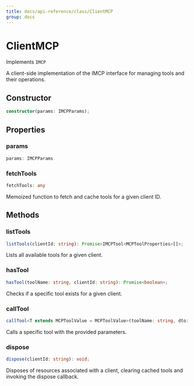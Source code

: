 ```yaml
---
title: docs/api-reference/class/ClientMCP
group: docs
---
```


# ClientMCP

Implements `IMCP`

A client-side implementation of the IMCP interface for managing tools and their operations.

## Constructor

```ts
constructor(params: IMCPParams);
```

## Properties

### params

```ts
params: IMCPParams
```

### fetchTools

```ts
fetchTools: any
```

Memoized function to fetch and cache tools for a given client ID.

## Methods

### listTools

```ts
listTools(clientId: string): Promise<IMCPTool<MCPToolProperties>[]>;
```

Lists all available tools for a given client.

### hasTool

```ts
hasTool(toolName: string, clientId: string): Promise<boolean>;
```

Checks if a specific tool exists for a given client.

### callTool

```ts
callTool<T extends MCPToolValue = MCPToolValue>(toolName: string, dto: IMCPToolCallDto<T>): Promise<MCPToolOutput>;
```

Calls a specific tool with the provided parameters.

### dispose

```ts
dispose(clientId: string): void;
```

Disposes of resources associated with a client, clearing cached tools and invoking the dispose callback.
